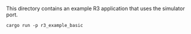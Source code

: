 This directory contains an example R3 application that uses the simulator port.

```shell
cargo run -p r3_example_basic
```
